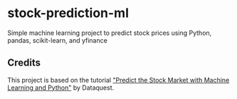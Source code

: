 # stock-prediction-ml
Simple machine learning project to predict stock prices using Python, pandas, scikit-learn, and yfinance
## Credits
This project is based on the tutorial ["Predict the Stock Market with Machine Learning and Python"](https://www.youtube.com/watch?v=1O_BenficgE) by Dataquest.
